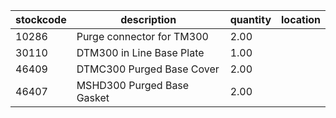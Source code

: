 |stockcode|description|quantity|location|
|---------|-----------|--------|--------|
|10286|Purge connector for TM300|2.00||
|30110|DTM300 in Line Base Plate|1.00||
|46409|DTMC300 Purged Base Cover|2.00||
|46407|MSHD300 Purged Base Gasket|2.00||

